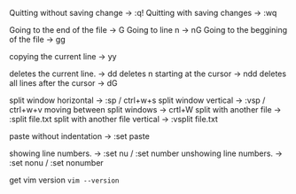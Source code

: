 Quitting without saving change     -> :q!
Quitting with saving changes       -> :wq

Going to the end of the file       -> G
Going to line n                    -> nG
Going to the beggining of the file -> gg

copying the current line           -> yy

deletes the current line.          -> dd
deletes n starting at the cursor   -> ndd 
deletes all lines after the cursor -> dG 

split window horizontal            -> :sp    / ctrl+w+s
split window vertical              -> :vsp   /  ctrl+w+v
moving between split windows       -> crtl+W
split with another file            -> :split file.txt
split with another file vertical   -> :vsplit file.txt

paste without indentation          -> :set paste

showing line numbers.              -> :set nu / :set number
unshowing line numbers.            -> :set nonu / :set nonumber

get vim version
`vim --version`